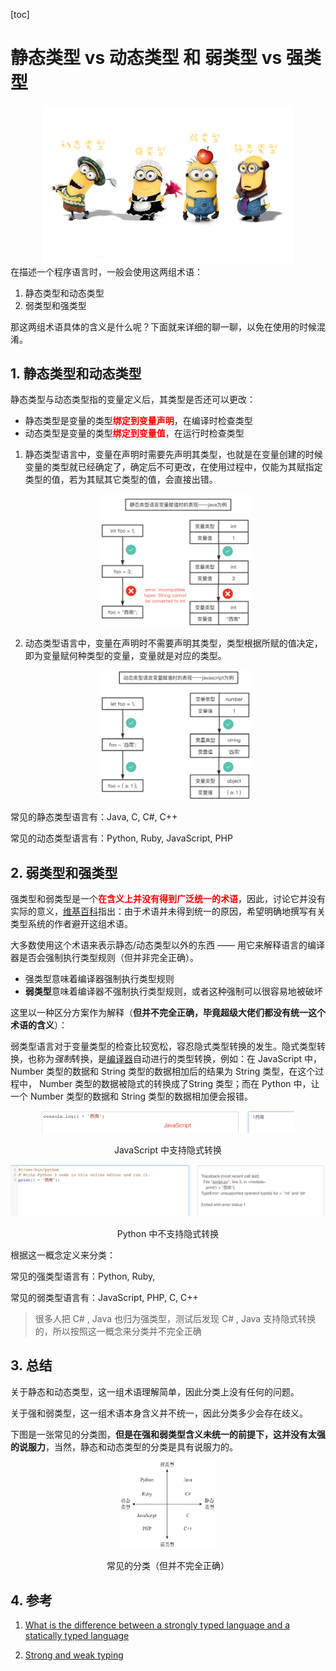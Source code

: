 [toc]

# 静态类型 vs 动态类型 和 弱类型 vs 强类型
   <div align="center">
     <img src="./images/s-d-s-w-type.png" width="80%"/>
   </div>
在描述一个程序语言时，一般会使用这两组术语：

1. 静态类型和动态类型
2. 弱类型和强类型

那这两组术语具体的含义是什么呢？下面就来详细的聊一聊，以免在使用的时候混淆。

## 1. 静态类型和动态类型

静态类型与动态类型指的变量定义后，其类型是否还可以更改：

- 静态类型是变量的类型<font color='red'>**绑定到变量声明**</font>，在编译时检查类型
- 动态类型是变量的类型<font color='red'>**绑定到变量值**</font>，在运行时检查类型

1. 静态类型语言中，变量在声明时需要先声明其类型，也就是在变量创建的时候变量的类型就已经确定了，确定后不可更改，在使用过程中，仅能为其赋指定类型的值，若为其赋其它类型的值，会直接出错。

   <div align="center">
     <img src="./images/java-int.png" style="zoom: 50%" width="50%"/>
   </div>

2. 动态类型语言中，变量在声明时不需要声明其类型，类型根据所赋的值决定，即为变量赋何种类型的变量，变量就是对应的类型。

   <div align="center">
     <img src="./images/javascript-number-str-obj.png" style="zoom: 50%" width="50%"/>
   </div>

常见的静态类型语言有：Java, C, C#, C++

常见的动态类型语言有：Python, Ruby, JavaScript, PHP

## 2. 弱类型和强类型

强类型和弱类型是一个<font color='red'>**在含义上并没有得到广泛统一的术语**</font>，因此，讨论它并没有实际的意义，[维基百科](https://en.wikipedia.org/wiki/Strong_and_weak_typing#Static_type-checking)指出：由于术语并未得到统一的原因，希望明确地撰写有关类型系统的作者避开这组术语。

大多数使用这个术语来表示静态/动态类型以外的东西 —— 用它来解释语言的编译器是否会强制执行类型规则（但并非完全正确）。

- 强类型意味着编译器强制执行类型规则
- **弱类型**意味着编译器不强制执行类型规则，或者这种强制可以很容易地被破坏

这里以一种区分方案作为解释（**但并不完全正确，毕竟超级大佬们都没有统一这个术语的含义**）：

弱类型语言对于变量类型的检查比较宽松，容忍隐式类型转换的发生。隐式类型转换，也称为*强制*转换，是[编译器](https://en.wikipedia.org/wiki/Compiler)自动进行的类型转换，例如：在 JavaScript 中， Number 类型的数据和 String 类型的数据相加后的结果为 String 类型，在这个过程中， Number 类型的数据被隐式的转换成了String 类型；而在 Python 中，让一个  Number 类型的数据和 String 类型的数据相加便会报错。

<div align="center">
  <img src="./images/js-weak.png" style="zoom: 80%" width="80%"/>
  <p>JavaScript 中支持隐式转换</p>
</div>

<div align="center">
  <img src="./images/python-strongly.png" style="zoom: 100%" width="100%"/>
  <p>Python 中不支持隐式转换</p>
</div>

根据这一概念定义来分类：

常见的强类型语言有：Python, Ruby,

常见的弱类型语言有：JavaScript, PHP, C, C++

> 很多人把 C# , Java 也归为强类型，测试后发现 C# , Java 支持隐式转换的，所以按照这一概念来分类并不完全正确

## 3. 总结

关于静态和动态类型，这一组术语理解简单，因此分类上没有任何的问题。

关于强和弱类型，这一组术语本身含义并不统一，因此分类多少会存在歧义。

下图是一张常见的分类图，**但是在强和弱类型含义未统一的前提下，这并没有太强的说服力**，当然，静态和动态类型的分类是具有说服力的。

<div align="center">
  <img src="./images/type-type.png" style="zoom: 30%" width="30%"/>
  <p>常见的分类（但并不完全正确）</p>
</div>

## 4. 参考

1. [What is the difference between a strongly typed language and a statically typed language](https://stackoverflow.com/questions/2690544/what-is-the-difference-between-a-strongly-typed-language-and-a-statically-typed)

2. [Strong and weak typing](https://en.wikipedia.org/wiki/Strong_and_weak_typing#Static_type-checking)

